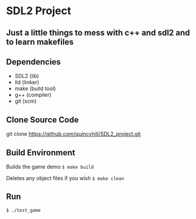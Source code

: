 # SDL2 Project
## Just a little things to mess with c++ and sdl2 and to learn makefiles

## Dependencies 
* SDL2 (lib)
* lld (linker)
* make (build tool)
* g++ (compiler)
* git (scm)


## Clone Source Code
git clone https://github.com/quincyhill/SDL2_project.git

## Build Environment
Builds the game demo
`$ make build`

Deletes any object files if you wish
`$ make clean`

## Run
`$ ./test_game`
